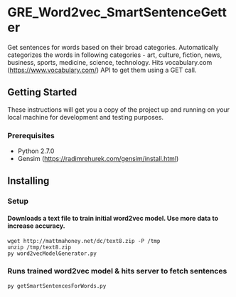 # GRE_Word2vec_SmartSentenceGetter
Get sentences for words based on their broad categories. Automatically categorizes the words in following categories - art, culture, fiction, news, business, sports, medicine, science, technology. Hits vocabulary.com (https://www.vocabulary.com/) API to get them using a GET call.

## Getting Started

These instructions will get you a copy of the project up and running on your local machine for development and testing purposes.

### Prerequisites
- Python 2.7.0
- Gensim (https://radimrehurek.com/gensim/install.html)

## Installing
### Setup 
#### Downloads a text file to train initial word2vec model. Use more data to increase accuracy.
```
wget http://mattmahoney.net/dc/text8.zip -P /tmp
unzip /tmp/text8.zip
py word2vecModelGenerator.py
```
### Runs trained word2vec model & hits server to fetch sentences
```
py getSmartSentencesForWords.py
```

